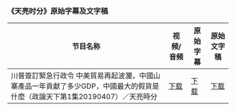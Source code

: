 ### 《天亮时分》原始字幕及文字稿

| 节目名称 | 视频/音频 | 原始字幕 | 原始文字稿 |
|---|---|---|---|
| 川普簽訂緊急行政令 中美貿易再起波瀾，中國山寨產品一年貢獻了多少GDP，中國最大的假貨是什麼（政論天下第1集20190407）／天亮時分 | [下载](https://y2mate.com/youtube/Bt5Z7l9yrjM) | [下载](tianliang/Bt5Z7l9yrjM.srt) | [下载](tianliang/Bt5Z7l9yrjM.text) | 
